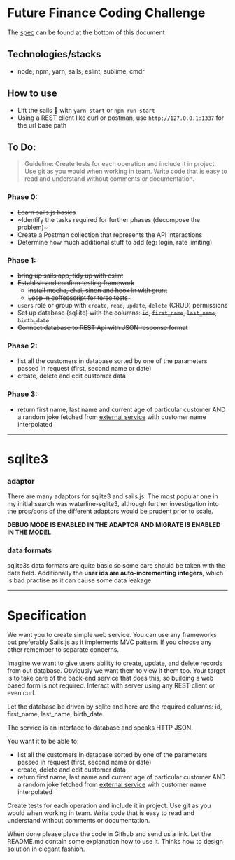 # Future Finance Coding Challenge

The [spec](#specification) can be found at the bottom of this document

## Technologies/stacks

* node, npm, yarn, sails, eslint, sublime, cmdr

## How to use

* Lift the sails :dash: with `yarn start` or `npm run start`
* Using a REST client like curl or postman, use `http://127.0.0.1:1337` for the url base path


## To Do:

> Guideline: Create tests for each operation and include it in project. Use git as you would when working in team. Write code that is easy to read and understand without comments or documentation.

### Phase 0:

* ~~Learn sails.js basics~~
* ~Identify the tasks required for further phases (decompose the problem)~
* Create a Postman collection that represents the API interactions
* Determine how much additional stuff to add (eg: login, rate limiting)

### Phase 1:

* ~~bring up sails app, tidy up with eslint~~
* ~~Establish and confirm testing framework~~
  * ~~Install mocha, chai, sinon and hook in with grunt~~
  * ~~Loop in coffeescript for terse tests~~~
* `users` role or group with `create`, `read`, `update`, `delete` (CRUD) permissions
* ~~Set up database (sqllite) with the columns: `id`, `first_name`, `last_name`, `birth_date`~~
* ~~Connect database to REST Api with JSON response format~~

### Phase 2:

* list all the customers in database sorted by one of the parameters passed in request (first, second name or date)
* create, delete and edit customer data

### Phase 3:

* return first name, last name and current age of particular customer AND a random joke fetched from [external service](http://www.icndb.com/api/) with customer name interpolated


---

# sqlite3

### adaptor

There are many adaptors for sqlite3 and sails.js. The most popular one in my initial search was waterline-sqlite3, although further investigation into the pros/cons of the different adaptors would be prudent prior to scale.

**DEBUG MODE IS ENABLED IN THE ADAPTOR AND MIGRATE IS ENABLED IN THE MODEL**

### data formats

sqlite3s data formats are quite basic so some care should be taken with the date field. Additionally the **user ids are auto-incrementing integers**, which is bad practise as it can cause some data leakage.

---

# Specification

We want you to create simple web service. You can use any frameworks but preferably Sails.js as it implements MVC pattern. If you choose any other remember to separate concerns.

Imagine we want to give users ability to create, update, and delete records from out database. Obviously we want them to view it them too. Your target is to take care of the back-end service that does this, so building a web based form is not required. Interact with server using any REST client or even curl.

Let the database be driven by sqlite and here are the required columns: id, first_name, last_name, birth_date. 

The service is an interface to database and speaks HTTP JSON.

You want it to be able to:

* list all the customers in database sorted by one of the parameters passed in request (first, second name or date)
* create, delete and edit customer data
* return first name, last name and current age of particular customer AND a random joke fetched from [external service](http://www.icndb.com/api/) with customer name interpolated

Create tests for each operation and include it in project. Use git as you would when working in team. Write code that is easy to read and understand without comments or documentation.

When done please place the code in Github and send us a link. Let the README.md contain some explanation how to use it. Thinks how to design solution in elegant fashion.